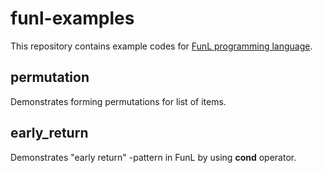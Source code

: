 # funl-examples
This repository contains example codes for [FunL programming language](https://github.com/anssihalmeaho/funl).

## permutation
Demonstrates forming permutations for list of items.

## early_return
Demonstrates "early return" -pattern in FunL by using **cond** operator.

